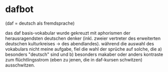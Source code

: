 # dafbot

(daf = deutsch als fremdsprache)

das daf basis-vokabular wurde gekreuzt mit aphorismen der herausragendsten deutschen denker (inkl. zweier vertreter des erweiterten deutschen kulturkreises -> des abendlandes).
während die auswahl des vokabulars nicht meine aufgabe, fiel die wahl der sprüche auf solche, die a) besonders "deutsch" sind und b) besonders makaber oder anders kontraste zum flüchtlingsstrom (eben zu jenen, die in daf-kursen schwitzen) ausschwitzen.
